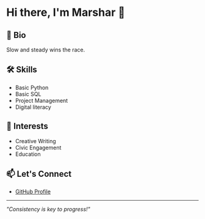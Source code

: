 # Hi there, I'm Marshar 👋

## 🌟 Bio
Slow and steady wins the race.

## 🛠️ Skills
- Basic Python
- Basic SQL
- Project Management
- Digital literacy 

## 🌱 Interests
- Creative Writing
- Civic Engagement
- Education 

## 📫 Let's Connect
- [GitHub Profile](https://github.com/marshar007007) 

---
*"Consistency is key to progress!"*
